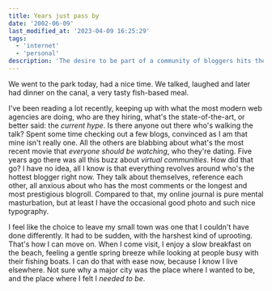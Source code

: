 ```yaml
---
title: Years just pass by
date: '2002-06-09'
last_modified_at: '2023-04-09 16:25:29'
tags:
  - 'internet'
  - 'personal'
description: 'The desire to be part of a community of bloggers hits the harsh reality of how humans want thought leaders who appear to be successful.'
---
```

We went to the park today, had a nice time. We talked, laughed and later had dinner on the canal, a very tasty fish-based meal.

I've been reading a lot recently, keeping up with what the most modern web agencies are doing, who are they hiring, what's the state-of-the-art, or better said: the _current hype_. Is there anyone out there who's walking the talk? Spent some time checking out a few blogs, convinced as I am that mine isn't really one. All the others are blabbing about what's the most recent movie that *everyone should be watching*, who they're dating. Five years ago there was all this buzz about *virtual communities*. How did that go? I have no idea, all I know is that everything revolves around who's the hottest blogger right now. They talk about themselves, reference each other, all anxious about who has the most comments or the longest and most prestigious blogroll. Compared to that, my online journal is pure mental masturbation, but at least I have the occasional good photo and such nice typography.

I feel like the choice to leave my small town was one that I couldn't have done differently. It had to be sudden, with the harshest kind of uprooting. That's how I can move on. When I come visit, I enjoy a slow breakfast on the beach, feeling a gentle spring breeze while looking at people busy with their fishing boats. I can do that with ease now, because I know I live elsewhere. Not sure why a major city was the place where I wanted to be, and the place where I felt I *needed to be*.